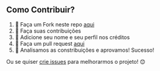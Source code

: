 ## Como Contribuir?

1. 🍴 Faça um Fork neste repo [aqui](https://github.com/crudtec/dialogflow-fulfillment-app-v2#fork-destination-box)
2. 🔨 Faça suas contribuições
3. 👥 Adicione seu nome e seu perfil nos créditos
4. 🔧 Faça um pull request [aqui](https://github.com/crudtec/dialogflow-fulfillment-app-v2/compare)
5. 🎉 Analisamos as constribuições e aprovamos! Sucesso!

Ou se quiser [crie issues](https://github.com/crudtec/dialogflow-fulfillment-app-v2/issues) para melhorarmos o projeto! 😊
